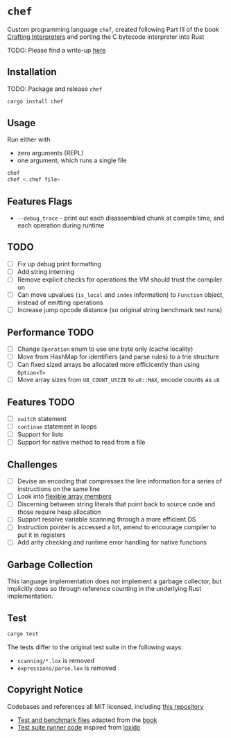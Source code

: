 # `chef`

Custom programming language `chef`, created following Part III of the book [Crafting Interpreters](https://craftinginterpreters.com/) and porting the C bytecode interpreter into Rust

TODO: Please find a write-up [here]()

## Installation

TODO: Package and release `chef`

```rust
cargo install chef
```

## Usage

Run either with

- zero arguments (REPL)
- one argument, which runs a single file

```rust
chef
chef <.chef file>
```

## Features Flags

- `--debug_trace` - print out each disassembled chunk at compile time, and each operation during runtime

## TODO

- [ ] Fix up debug print formatting
- [ ] Add string interning
- [ ] Remove explicit checks for operations the VM should trust the compiler on
- [ ] Can move upvalues (`is_local` and `index` information) to `Function` object, instead of emitting operations
- [ ] Increase jump opcode distance (so original string benchmark test runs)

## Performance TODO

- [ ] Change `Operation` enum to use one byte only (cache locality)
- [ ] Move from HashMap for identifiers (and parse rules) to a trie structure
- [ ] Can fixed sized arrays be allocated more efficicently than using `Option<T>`
- [ ] Move array sizes from `U8_COUNT_USIZE` to `u8::MAX`, encode counts as `u8`

## Features TODO

- [ ] `switch` statement
- [ ] `continue` statement in loops
- [ ] Support for lists
- [ ] Support for native method to read from a file

## Challenges

- [ ] Devise an encoding that compresses the line information for a series of instructions on the same line
- [ ] Look into [flexible array members](https://en.wikipedia.org/wiki/Flexible_array_member)
- [ ] Discerning between string literals that point back to source code and those require heap allocation
- [ ] Support resolve variable scanning through a more efficient DS
- [ ] Instruction pointer is accessed a lot, amend to encourage compiler to put it in registers
- [ ] Add arity checking and runtime error handling for native functions

## Garbage Collection

This language implementation does not implement a garbage collector, but implicitly does so through reference counting in the underlying Rust implementation.

## Test

```sh
cargo test
```

The tests differ to the original test suite in the following ways:

- `scanning/*.lox` is removed
- `expressions/parse.lox` is removed

## Copyright Notice

Codebases and references all MIT licensed, including [this repository](./LICENSE)

- [Test and benchmark files](./tests/suite/) adapted from the [book](https://github.com/munificent/craftinginterpreters)
- [Test suite runner code](./tests/run.rs) inspired from [loxido](https://github.com/ceronman/loxido/tree/unsafe)

